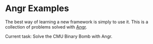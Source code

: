 # Angr Examples

The best way of learning a new framework is simply to use it. This is a collection of problems solved with [Angr](http://github.com/angr/angr).

Current task: Solve the CMU Binary Bomb with Angr.
